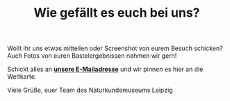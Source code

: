 ﻿---
title: "Wie gefällt es euch bei uns?"
layout: single
classes: wide
---
Wollt ihr uns etwas mitteilen oder Screenshot von eurem Besuch schicken? Auch Fotos von euren Bastelergebnissen nehmen wir gern!

Schickt alles an **[unsere E-Mailadresse](mailto:service.naturkundemuseum@leipzig.de)** und wir pinnen es hier an die Weltkarte.

Viele Grüße,
euer Team des Naturkundemuseums Leipzig
